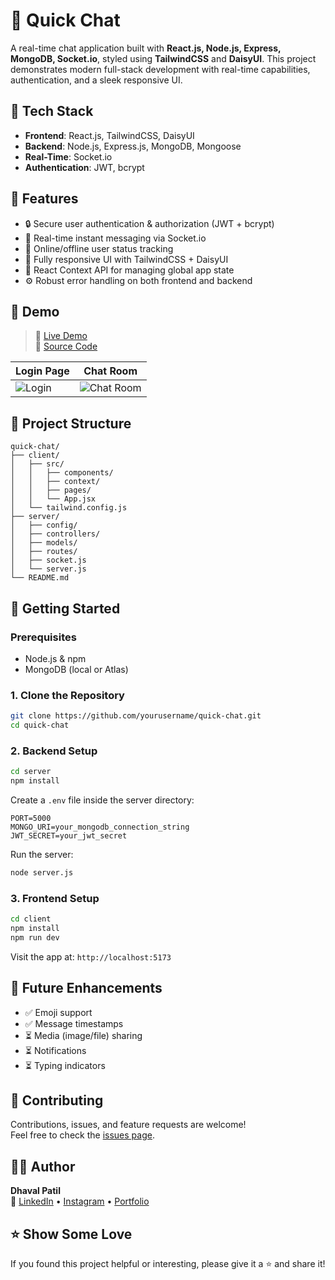 # 💬 Quick Chat

A real-time chat application built with **React.js, Node.js, Express, MongoDB, Socket.io**, styled using **TailwindCSS** and **DaisyUI**. This project demonstrates modern full-stack development with real-time capabilities, authentication, and a sleek responsive UI.

## 🚀 Tech Stack

- **Frontend**: React.js, TailwindCSS, DaisyUI
- **Backend**: Node.js, Express.js, MongoDB, Mongoose
- **Real-Time**: Socket.io
- **Authentication**: JWT, bcrypt

## 🌟 Features

- 🔒 Secure user authentication & authorization (JWT + bcrypt)
- 💬 Real-time instant messaging via Socket.io
- 👀 Online/offline user status tracking
- 📱 Fully responsive UI with TailwindCSS + DaisyUI
- 🧠 React Context API for managing global app state
- ⚙️ Robust error handling on both frontend and backend

## 📸 Demo

> 🔗 [Live Demo](#)  
> 📂 [Source Code](#)

| Login Page | Chat Room |
|------------|-----------|
| ![Login](screenshots/login.png) | ![Chat Room](screenshots/chat.png) |

## 📁 Project Structure

```
quick-chat/
├── client/
│   ├── src/
│   │   ├── components/
│   │   ├── context/
│   │   ├── pages/
│   │   └── App.jsx
│   └── tailwind.config.js
├── server/
│   ├── config/
│   ├── controllers/
│   ├── models/
│   ├── routes/
│   ├── socket.js
│   └── server.js
└── README.md
```

## 🔧 Getting Started

### Prerequisites

- Node.js & npm
- MongoDB (local or Atlas)

### 1. Clone the Repository

```bash
git clone https://github.com/yourusername/quick-chat.git
cd quick-chat
```

### 2. Backend Setup

```bash
cd server
npm install
```

Create a `.env` file inside the server directory:

```env
PORT=5000
MONGO_URI=your_mongodb_connection_string
JWT_SECRET=your_jwt_secret
```

Run the server:

```bash
node server.js
```

### 3. Frontend Setup

```bash
cd client
npm install
npm run dev
```

Visit the app at: `http://localhost:5173`

## 🧪 Future Enhancements

- ✅ Emoji support
- ✅ Message timestamps
- ⏳ Media (image/file) sharing
- ⏳ Notifications
- ⏳ Typing indicators

## 🤝 Contributing

Contributions, issues, and feature requests are welcome!  
Feel free to check the [issues page](https://github.com/yourusername/quick-chat/issues).

## 🙋‍♂️ Author

**Dhaval Patil**  
🔗 [LinkedIn](#) • [Instagram](#) • [Portfolio](#)

## ⭐️ Show Some Love

If you found this project helpful or interesting, please give it a ⭐️ and share it!
